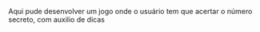 Aqui pude desenvolver um jogo onde o usuário tem que acertar o número secreto, com auxilio de dicas
